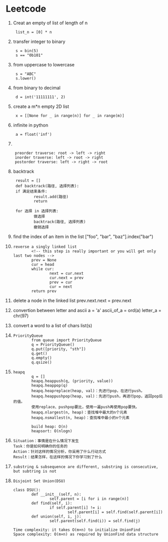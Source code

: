 # Leetcode

1. Creat an empty of list of length of n

        list_n = [0] * n

2. transfer integer to binary

        s = bin(5)
        s == "0b101"

3. from uppercase to lowercase

        s = "ABC"
        s.lower()

4. from binary to decimal

        d = int('11111111', 2)

5. create a m*n empty 2D list

        x = [[None for _ in range(n)] for _ in range(m)]

6. infinite in python

        a = float('inf')

7. 

        preorder traverse: root -> left -> right
        inorder traverse: left -> root -> right
        postorder traverse: left -> right -> root

8. backtrack

        result = []
        def backtrack(路径, 选择列表):
        if 满足结束条件:
                result.add(路径)
                return
        
        for 选择 in 选择列表:
                做选择
                backtrack(路径, 选择列表)
                撤销选择

9. find the index of an item in the list
        ["foo", "bar", "baz"].index("bar")

10. 
        reverse a singly linked list
                <!-- this step is really important or you will get only last two nodes -->
                prev = None 
                cur = head
                while cur:
                        next = cur.next
                        cur.next = prev
                        prev = cur
                        cur = next
                return prev

11. delete a node in the linked list
        prev.next.next = prev.next

12. convertion between letter and ascii
        a = 'a'
        ascii_of_a = ord(a)
        letter_a = chr(97)

13. convert a word to a list of chars
        list(s)

14. 
        PriorityQueue
                from queue import PriorityQueue
                q = PriorityQueue()
                q.put([priority, "sth"])
                q.get()
                q.empty()
                q.qsize()

15. 
        heapq
                q = []
                heapq.heappush(q, (priority, value))
                heapq.heappop(q)
                heapq.heapreplace(heap, val)：先进行pop，在进行push。
                heapq.heappushpop(heap, val)：先进行push，再进行pop，返回pop后的值。
                使用replace、pushpop要比，使用一遍push再使用pop要快。
                heapq.nlargest(n, heap)：查找堆中最大的n个元素
                heapq.nsmallest(n, heap)：查找堆中最小的n个元素

                build heap: O(n)
                heapsort: O(nlogn)

16. 
        Situation：事情是在什么情况下发生
        Task：你是如何明确你的任务的
        Action：针对这样的情况分析，你采用了什么行动方式
        Result：结果怎样，在这样的情况下你学习到了什么

17.
        substring & subsequence are different, substring is consecutive, but subtring is not

18.
        Disjoint Set Union(DSU)

        class DSU():
                def __init__(self, n):
                        self.parent = [i for i in range(n)]
                def find(self, i):
                        if self.parent[i] != i:
                                self.parent[i] = self.find(self.parent[i])
                def union(self, i, j):
                        self.parent(self.find(i)) = self.find(j)

        Time complexity: it takes O(m×n) to initialize UnionFind
        Space complexity: O(m×n) as required by UnionFind data structure



